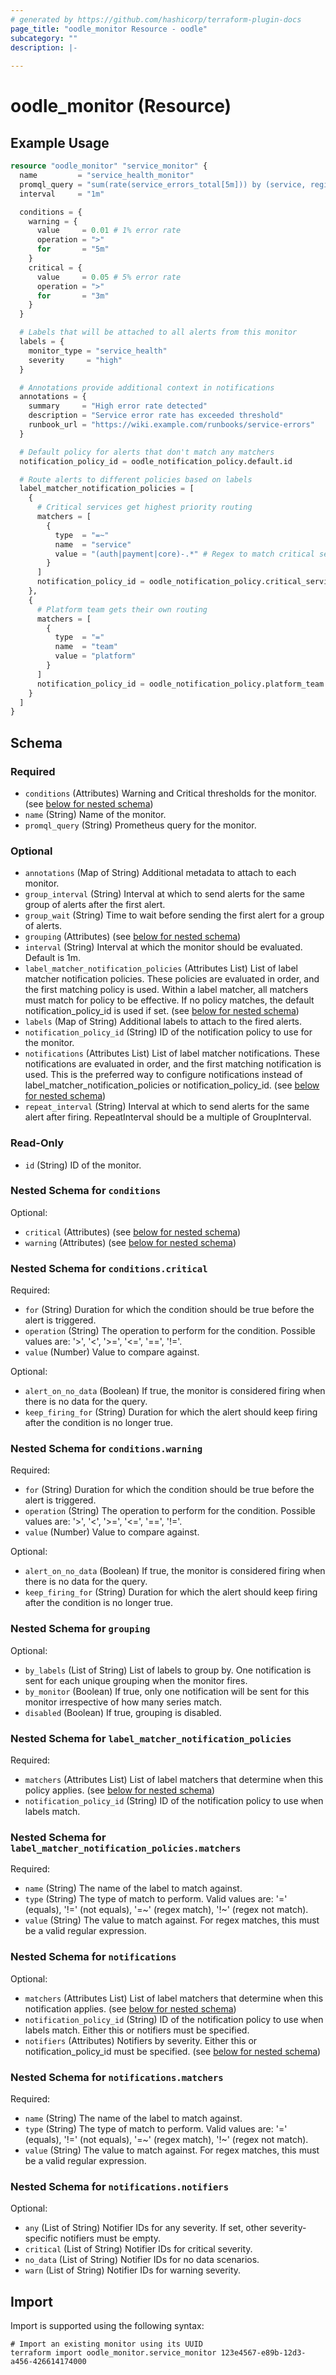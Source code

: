 ```yaml
---
# generated by https://github.com/hashicorp/terraform-plugin-docs
page_title: "oodle_monitor Resource - oodle"
subcategory: ""
description: |-
  
---
```


# oodle_monitor (Resource)



## Example Usage

```terraform
resource "oodle_monitor" "service_monitor" {
  name         = "service_health_monitor"
  promql_query = "sum(rate(service_errors_total[5m])) by (service, region, team) / sum(rate(service_requests_total[5m])) by (service, region, team) > 0.01"
  interval     = "1m"

  conditions = {
    warning = {
      value     = 0.01 # 1% error rate
      operation = ">"
      for       = "5m"
    }
    critical = {
      value     = 0.05 # 5% error rate
      operation = ">"
      for       = "3m"
    }
  }

  # Labels that will be attached to all alerts from this monitor
  labels = {
    monitor_type = "service_health"
    severity     = "high"
  }

  # Annotations provide additional context in notifications
  annotations = {
    summary     = "High error rate detected"
    description = "Service error rate has exceeded threshold"
    runbook_url = "https://wiki.example.com/runbooks/service-errors"
  }

  # Default policy for alerts that don't match any matchers
  notification_policy_id = oodle_notification_policy.default.id

  # Route alerts to different policies based on labels
  label_matcher_notification_policies = [
    {
      # Critical services get highest priority routing
      matchers = [
        {
          type  = "=~"
          name  = "service"
          value = "(auth|payment|core)-.*" # Regex to match critical services
        }
      ]
      notification_policy_id = oodle_notification_policy.critical_services.id
    },
    {
      # Platform team gets their own routing
      matchers = [
        {
          type  = "="
          name  = "team"
          value = "platform"
        }
      ]
      notification_policy_id = oodle_notification_policy.platform_team.id
    }
  ]
}
```

<!-- schema generated by tfplugindocs -->
## Schema

### Required

- `conditions` (Attributes) Warning and Critical thresholds for the monitor. (see [below for nested schema](#nestedatt--conditions))
- `name` (String) Name of the monitor.
- `promql_query` (String) Prometheus query for the monitor.

### Optional

- `annotations` (Map of String) Additional metadata to attach to each monitor.
- `group_interval` (String) Interval at which to send alerts for the same group of alerts after the first alert.
- `group_wait` (String) Time to wait before sending the first alert for a group of alerts.
- `grouping` (Attributes) (see [below for nested schema](#nestedatt--grouping))
- `interval` (String) Interval at which the monitor should be evaluated. Default is 1m.
- `label_matcher_notification_policies` (Attributes List) List of label matcher notification policies. These policies are evaluated in order, and the first matching policy is used. Within a label matcher, all matchers must match for policy to be effective. If no policy matches, the default notification_policy_id is used if set. (see [below for nested schema](#nestedatt--label_matcher_notification_policies))
- `labels` (Map of String) Additional labels to attach to the fired alerts.
- `notification_policy_id` (String) ID of the notification policy to use for the monitor.
- `notifications` (Attributes List) List of label matcher notifications. These notifications are evaluated in order, and the first matching notification is used. This is the preferred way to configure notifications instead of label_matcher_notification_policies or notification_policy_id. (see [below for nested schema](#nestedatt--notifications))
- `repeat_interval` (String) Interval at which to send alerts for the same alert after firing. RepeatInterval should be a multiple of GroupInterval.

### Read-Only

- `id` (String) ID of the monitor.

<a id="nestedatt--conditions"></a>
### Nested Schema for `conditions`

Optional:

- `critical` (Attributes) (see [below for nested schema](#nestedatt--conditions--critical))
- `warning` (Attributes) (see [below for nested schema](#nestedatt--conditions--warning))

<a id="nestedatt--conditions--critical"></a>
### Nested Schema for `conditions.critical`

Required:

- `for` (String) Duration for which the condition should be true before the alert is triggered.
- `operation` (String) The operation to perform for the condition. Possible values are: '>', '<', '>=', '<=', '==', '!='.
- `value` (Number) Value to compare against.

Optional:

- `alert_on_no_data` (Boolean) If true, the monitor is considered firing when there is no data for the query.
- `keep_firing_for` (String) Duration for which the alert should keep firing after the condition is no longer true.


<a id="nestedatt--conditions--warning"></a>
### Nested Schema for `conditions.warning`

Required:

- `for` (String) Duration for which the condition should be true before the alert is triggered.
- `operation` (String) The operation to perform for the condition. Possible values are: '>', '<', '>=', '<=', '==', '!='.
- `value` (Number) Value to compare against.

Optional:

- `alert_on_no_data` (Boolean) If true, the monitor is considered firing when there is no data for the query.
- `keep_firing_for` (String) Duration for which the alert should keep firing after the condition is no longer true.



<a id="nestedatt--grouping"></a>
### Nested Schema for `grouping`

Optional:

- `by_labels` (List of String) List of labels to group by. One notification is sent for each unique grouping when the monitor fires.
- `by_monitor` (Boolean) If true, only one notification will be sent for this monitor irrespective of how many series match.
- `disabled` (Boolean) If true, grouping is disabled.


<a id="nestedatt--label_matcher_notification_policies"></a>
### Nested Schema for `label_matcher_notification_policies`

Required:

- `matchers` (Attributes List) List of label matchers that determine when this policy applies. (see [below for nested schema](#nestedatt--label_matcher_notification_policies--matchers))
- `notification_policy_id` (String) ID of the notification policy to use when labels match.

<a id="nestedatt--label_matcher_notification_policies--matchers"></a>
### Nested Schema for `label_matcher_notification_policies.matchers`

Required:

- `name` (String) The name of the label to match against.
- `type` (String) The type of match to perform. Valid values are: '=' (equals), '!=' (not equals), '=~' (regex match), '!~' (regex not match).
- `value` (String) The value to match against. For regex matches, this must be a valid regular expression.



<a id="nestedatt--notifications"></a>
### Nested Schema for `notifications`

Optional:

- `matchers` (Attributes List) List of label matchers that determine when this notification applies. (see [below for nested schema](#nestedatt--notifications--matchers))
- `notification_policy_id` (String) ID of the notification policy to use when labels match. Either this or notifiers must be specified.
- `notifiers` (Attributes) Notifiers by severity. Either this or notification_policy_id must be specified. (see [below for nested schema](#nestedatt--notifications--notifiers))

<a id="nestedatt--notifications--matchers"></a>
### Nested Schema for `notifications.matchers`

Required:

- `name` (String) The name of the label to match against.
- `type` (String) The type of match to perform. Valid values are: '=' (equals), '!=' (not equals), '=~' (regex match), '!~' (regex not match).
- `value` (String) The value to match against. For regex matches, this must be a valid regular expression.


<a id="nestedatt--notifications--notifiers"></a>
### Nested Schema for `notifications.notifiers`

Optional:

- `any` (List of String) Notifier IDs for any severity. If set, other severity-specific notifiers must be empty.
- `critical` (List of String) Notifier IDs for critical severity.
- `no_data` (List of String) Notifier IDs for no data scenarios.
- `warn` (List of String) Notifier IDs for warning severity.

## Import

Import is supported using the following syntax:

```shell
# Import an existing monitor using its UUID
terraform import oodle_monitor.service_monitor 123e4567-e89b-12d3-a456-426614174000
```
